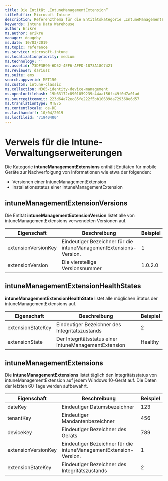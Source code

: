 ```yaml
---
title: Die Entität „IntuneManagementExtension“
titleSuffix: Microsoft Intune
description: Referenzthema für die Entitätskategorie „IntuneManagementExtension“ von Entitätensammlungen in der Intune Data Warehouse-API.
keywords: Intune Data Warehouse
author: Erikre
ms.author: erikre
manager: dougeby
ms.date: 10/03/2019
ms.topic: reference
ms.service: microsoft-intune
ms.localizationpriority: medium
ms.technology: ''
ms.assetid: 73DF3B90-6D52-4EF6-AFFD-1873A18C7421
ms.reviewer: dariusz
ms.suite: ems
search.appverid: MET150
ms.custom: intune-classic
ms.collection: M365-identity-device-management
ms.openlocfilehash: 19b63172c8901059239c44aaf56fc49f0d7a01ad
ms.sourcegitcommit: 223d64a72ec85fe222f5bb10639da729368e6d57
ms.translationtype: MTE75
ms.contentlocale: de-DE
ms.lasthandoff: 10/04/2019
ms.locfileid: "71940400"
---
```

# <a name="reference-for-intune-management-extensions"></a>Verweis für die Intune-Verwaltungserweiterungen

Die Kategorie **intuneManagementExtensions** enthält Entitäten für mobile Geräte zur Nachverfolgung von Informationen wie etwa der folgenden:

- Versionen einer IntuneManagementExtension
- Installationsstatus einer IntuneManagementExtension

## <a name="intunemanagementextensionversions"></a>intuneManagementExtensionVersions

Die Entität **intuneManagementExtensionVersion** listet alle von intuneManagementExtensions verwendeten Versionen auf.

| Eigenschaft  | Beschreibung | Beispiel |
|---------|------------|--------|
| extensionVersionKey |Eindeutiger Bezeichner für die intuneManagementExtensions-Version. | 1 |
| extensionVersion |Die vierstellige Versionsnummer |1.0.2.0 |

## <a name="intunemanagementextensionhealthstates"></a>intuneManagementExtensionHealthStates

**intuneManagementExtensionHealthState** listet alle möglichen Status der intuneManagementExtensions auf.

| Eigenschaft  | Beschreibung | Beispiel |
|---------|------------|--------|
| extensionStateKey |Eindeutiger Bezeichner des Integritätszustands | 2 |
| extensionState |Der Integritätsstatus einer IntuneManagementExtension | Healthy |

## <a name="intunemanagementextensions"></a>intuneManagementExtensions

Die **intuneManagementExtensions** listet täglich den Integritätsstatus von intuneManagementExtension auf jedem Windows 10-Gerät auf.
Die Daten der letzten 60 Tage werden aufbewahrt. 


|      Eigenschaft       |                         Beschreibung                         | Beispiel |
|---------------------|-------------------------------------------------------------|---------|
|       dateKey       |               Eindeutiger Datumsbezeichner                |   123   |
|      tenantKey      |              Eindeutiger Mandantenbezeichner               |   456   |
|      deviceKey      |              Eindeutiger Bezeichner des Geräts               |   789   |
| extensionVersionKey | Eindeutiger Bezeichner für die intuneManagementExtension-Version. |    1    |
|  extensionStateKey  |             Eindeutiger Bezeichner des Integritätszustands              |    2    |

